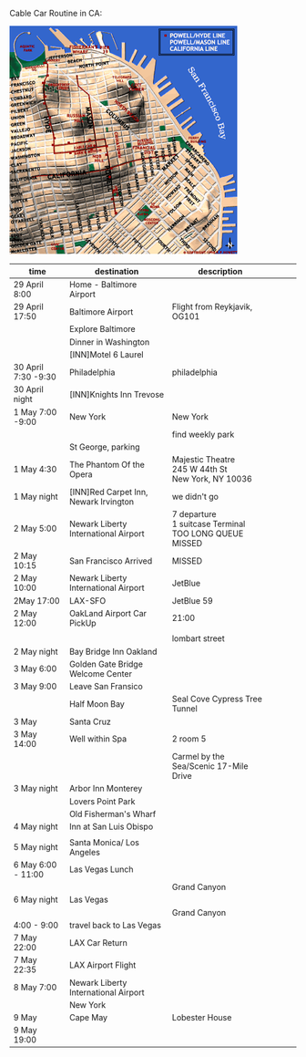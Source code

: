 Cable Car Routine in CA:

![DingDingCar](../resources/sanfran1.gif)

| time                | destination                             | description                                                    |   |   |   |
|---------------------|-----------------------------------------|----------------------------------------------------------------|---|---|---|
| 29 April 8:00       | Home - Baltimore Airport                |                                                                |   |   |   |
| 29 April 17:50      | Baltimore Airport                       | Flight from Reykjavik, OG101                                   |   |   |   |
|                     | Explore Baltimore                       |                                                                |   |   |   |
|                     | Dinner in Washington                    |                                                                |   |   |   |
|                     | \[INN\]Motel 6 Laurel                   |                                                                |   |   |   |
| 30 April 7:30 -9:30 | Philadelphia                            | philadelphia                                                   |   |   |   |
| 30 April night      | \[INN\]Knights Inn Trevose              |                                                                |   |   |   |
| 1 May 7:00 -9:00    | New York                                | New York                                                       |   |   |   |
|                     |                                         | find weekly park                                               |   |   |   |
|                     | St George, parking                      |                                                                |   |   |   |
| 1 May 4:30          | The Phantom Of the Opera                | Majestic Theatre<br>245 W 44th St<br>New York, NY 10036        |   |   |   |
| 1 May night         | \[INN\]Red Carpet Inn, Newark Irvington | we didn't go                                                   |   |   |   |
| 2 May 5:00          | Newark Liberty International Airport    | 7 departure<br>1 suitcase Terminal<br>TOO LONG QUEUE<br>MISSED |   |   |   |
| 2 May 10:15         | San Francisco Arrived                   | MISSED                                                         |   |   |   |
| 2 May 10:00         | Newark Liberty International Airport    | JetBlue                                                        |   |   |   |
| 2May 17:00          | LAX-SFO                                 | JetBlue 59                                                     |   |   |   |
| 2 May 12:00         | OakLand Airport Car PickUp              | 21:00                                                          |   |   |   |
|                     |                                         |                                                                |   |   |   |
|                     |                                         | lombart street                                                 |   |   |   |
| 2 May night         | Bay Bridge Inn Oakland                  |                                                                |   |   |   |
| 3 May 6:00          | Golden Gate Bridge Welcome Center       |                                                                |   |   |   |
| 3 May 9:00          | Leave San Fransico                      |                                                                |   |   |   |
|                     | Half Moon Bay                           | Seal Cove Cypress Tree Tunnel                                  |   |   |   |
| 3 May               | Santa Cruz                              |                                                                |   |   |   |
| 3 May 14:00         | Well within Spa                         | 2 room 5                                                       |   |   |   |
|                     |                                         | Carmel by the Sea/Scenic 17-Mile Drive                         |   |   |   |
| 3 May night         | Arbor Inn Monterey                      |                                                                |   |   |   |
|                     | Lovers Point Park                       |                                                                |   |   |   |
|                     | Old Fisherman's Wharf                   |                                                                |   |   |   |
| 4 May night         | Inn at San Luis Obispo                  |                                                                |   |   |   |
|                     |                                         |                                                                |   |   |   |
| 5 May night         | Santa Monica/ Los Angeles               |                                                                |   |   |   |
| 6 May 6:00 - 11:00  | Las Vegas Lunch                         |                                                                |   |   |   |
|                     |                                         | Grand Canyon                                                   |   |   |   |
| 6 May night         | Las Vegas                               |                                                                |   |   |   |
|                     |                                         | Grand Canyon                                                   |   |   |   |
| 4:00 - 9:00         | travel back to Las Vegas                |                                                                |   |   |   |
| 7 May 22:00         | LAX Car Return                          |                                                                |   |   |   |
| 7 May 22:35         | LAX Airport Flight                      |                                                                |   |   |   |
| 8 May 7:00          | Newark Liberty International Airport    |                                                                |   |   |   |
|                     | New York                                |                                                                |   |   |   |
| 9 May               | Cape May                                |Lobester House                                                  |   |   |   |
| 9 May 19:00         |                                         |                                                                |   |   |   |
